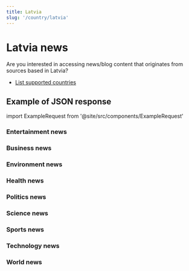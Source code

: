 ```yaml
---
title: Latvia
slug: '/country/latvia'
---
```


# Latvia news

Are you interested in accessing news/blog content that originates from sources based in Latvia?

- [List supported countries](/get-articles/countries)

## Example of JSON response

import ExampleRequest from '@site/src/components/ExampleRequest'

### Entertainment news
<ExampleRequest url="https://apitube.io/v1/news/articles?limit=2&category=news/Arts_and_Entertainment&language=lv"></ExampleRequest>

### Business news
<ExampleRequest url="https://apitube.io/v1/news/articles?limit=2&category=news/Business&language=lv"></ExampleRequest>

### Environment news
<ExampleRequest url="https://apitube.io/v1/news/articles?limit=2&category=news/Environment&language=lv"></ExampleRequest>

### Health news
<ExampleRequest url="https://apitube.io/v1/news/articles?limit=2&category=news/Health&language=lv"></ExampleRequest>

### Politics news
<ExampleRequest url="https://apitube.io/v1/news/articles?limit=2&category=news/Politics&language=lv"></ExampleRequest>

### Science news
<ExampleRequest url="https://apitube.io/v1/news/articles?limit=2&category=news/Science&language=lv"></ExampleRequest>

### Sports news
<ExampleRequest url="https://apitube.io/v1/news/articles?limit=2&category=news/Sports&language=lv"></ExampleRequest>

### Technology news
<ExampleRequest url="https://apitube.io/v1/news/articles?limit=2&category=news/Technology&language=lv"></ExampleRequest>

### World news
<ExampleRequest url="https://apitube.io/v1/news/articles?limit=2&category=news/World&language=lv"></ExampleRequest>
